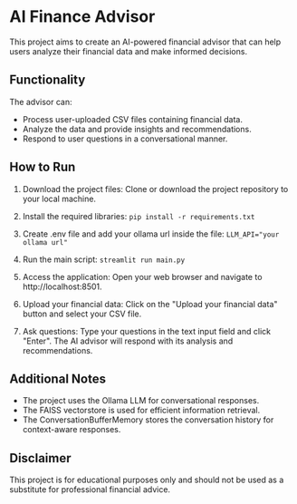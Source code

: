 # AI Finance Advisor
This project aims to create an AI-powered financial advisor that can help users analyze their financial data and make informed decisions.

## Functionality
The advisor can:
- Process user-uploaded CSV files containing financial data.
- Analyze the data and provide insights and recommendations.
- Respond to user questions in a conversational manner.
## How to Run
1. Download the project files:
Clone or download the project repository to your local machine.

2. Install the required libraries:
````pip install -r requirements.txt````

3. Create .env file and add your ollama url inside the file:
    ````LLM_API="your ollama url"````

4. Run the main script:
````streamlit run main.py````

5. Access the application:
Open your web browser and navigate to http://localhost:8501.

6. Upload your financial data:
Click on the "Upload your financial data" button and select your CSV file.

7. Ask questions:
Type your questions in the text input field and click "Enter". The AI advisor will respond with its analysis and recommendations.

## Additional Notes
- The project uses the Ollama LLM for conversational responses.
- The FAISS vectorstore is used for efficient information retrieval.
- The ConversationBufferMemory stores the conversation history for context-aware responses.
## Disclaimer
This project is for educational purposes only and should not be used as a substitute for professional financial advice.
